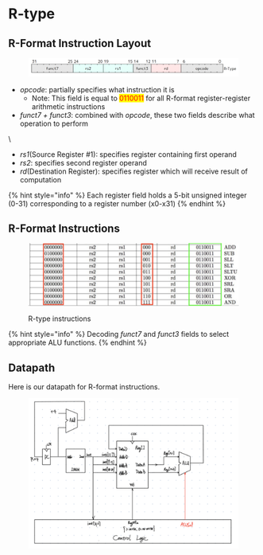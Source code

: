 # R-type

## R-Format Instruction Layout

<figure><img src="../../.gitbook/assets/r-type.png" alt=""><figcaption></figcaption></figure>

* _opcode_: partially specifies what instruction it is
  * Note: This field is equal to <mark style="color:red;">0110011</mark> for all R-format register-register arithmetic instructions
* _funct7 + funct3_: combined with _opcode_, these two fields describe what operation to perform

\


* _rs1_(Source Register #1): specifies register containing first operand
* _rs2_: specifies second register operand
* _rd_(Destination Register): specifies register which will receive result of computation

{% hint style="info" %}
Each register field holds a 5-bit unsigned integer (0-31) corresponding to a register number (x0-x31)
{% endhint %}

## R-Format Instructions

<figure><img src="../../.gitbook/assets/r-type-instructions.png" alt=""><figcaption><p>R-type instructions</p></figcaption></figure>

{% hint style="info" %}
Decoding _funct7_ and _funct3_ fields to select appropriate ALU functions.
{% endhint %}

## Datapath

Here is our datapath for R-format instructions.

<figure><img src="../../.gitbook/assets/datapath1.jpg" alt=""><figcaption></figcaption></figure>

